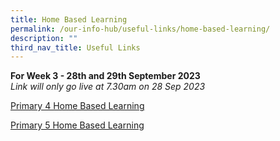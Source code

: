 ```yaml
---
title: Home Based Learning
permalink: /our-info-hub/useful-links/home-based-learning/
description: ""
third_nav_title: Useful Links
---
```

**For Week 3 - 28th and 29th September 2023**<br>
*Link will only go live at 7.30am on 28 Sep 2023*

[Primary 4 Home Based Learning]( https://docs.google.com/spreadsheets/d/1SZR_r-4lPKAaSRMH1XAK2CYeJwGrQyuG/edit?usp=sharing&amp;ouid=107631230945873581509&amp;rtpof=true&amp;sd=true)

[Primary 5 Home Based Learning](https://docs.google.com/spreadsheets/d/1bykeRiD2txd35KnDtT9Paj_u2Fk3_8L4/edit?usp=sharing&amp;ouid=107631230945873581509&amp;rtpof=true&amp;sd=true)
